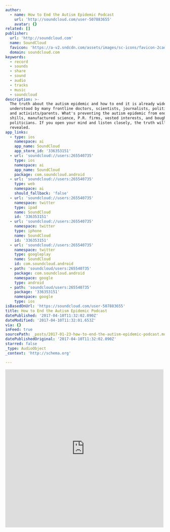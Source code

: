 ```yaml
---
author:
  - name: How to End the Autism Epidemic Podcast
    url: 'http://soundcloud.com/user-507883655'
    avatar: {}
related: []
publisher:
  url: 'http://soundcloud.com'
  name: SoundCloud
  favicon: 'https://a-v2.sndcdn.com/assets/images/sc-icons/favicon-2cadd14b.ico'
  domain: soundcloud.com
keywords:
  - record
  - sounds
  - share
  - sound
  - audio
  - tracks
  - music
  - soundcloud
description: >-
  The truth about the autism epidemic and how to end it is already widely
  understood by many frontline doctors, scientists, journalists, politicians,
  and activists/parents. What's preventing the autism epidemic from ending? Paid
  shills, manufactured science, P.R. firms, vested interests, and bought
  politicians. If you open your mind and listen closely, the truth will be
  revealed.
app_links:
  - type: ios
    namespace: ai
    app_name: SoundCloud
    app_store_id: '336353151'
  - url: 'soundcloud://users:265540735'
    type: ios
    namespace: ai
    app_name: SoundCloud
    package: com.soundcloud.android
  - url: 'soundcloud://users:265540735'
    type: web
    namespace: ai
    should_fallback: 'false'
  - url: 'soundcloud://users:265540735'
    namespace: twitter
    type: ipad
    name: SoundCloud
    id: '336353151'
  - url: 'soundcloud://users:265540735'
    namespace: twitter
    type: iphone
    name: SoundCloud
    id: '336353151'
  - url: 'soundcloud://users:265540735'
    namespace: twitter
    type: googleplay
    name: SoundCloud
    id: com.soundcloud.android
  - path: 'soundcloud/users:265540735'
    package: com.soundcloud.android
    namespace: google
    type: android
  - path: 'soundcloud/users:265540735'
    package: '336353151'
    namespace: google
    type: ios
isBasedOnUrl: 'https://soundcloud.com/user-507883655'
title: How to End the Autism Epidemic Podcast
datePublished: '2017-04-10T11:32:02.090Z'
dateModified: '2017-04-10T11:32:01.653Z'
via: {}
inFeed: true
sourcePath: _posts/2017-01-23-how-to-end-the-autism-epidemic-podcast.md
datePublishedOriginal: '2017-04-10T11:32:02.090Z'
starred: false
_type: AudioObject
_context: 'http://schema.org'

---
```

<iframe src="https://cdn.embedly.com/widgets/media.html?src=https%3A%2F%2Fw.soundcloud.com%2Fplayer%2F%3Fvisual%3Dtrue%26url%3Dhttp%253A%252F%252Fapi.soundcloud.com%252Fusers%252F265540735%26show_artwork%3Dtrue&amp;url=https%3A%2F%2Fsoundcloud.com%2Fuser-507883655&amp;image=http%3A%2F%2Fi1.sndcdn.com%2Favatars-000275188309-c06s6p-t500x500.jpg&amp;key=b7d04c9b404c499eba89ee7072e1c4f7&amp;type=text%2Fhtml&amp;schema=soundcloud" width="500" height="500" scrolling="no" frameborder="0" allowfullscreen="" style=""></iframe>